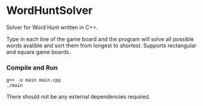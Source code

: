 # WordHuntSolver
Solver for Word Hunt written in C++. 

Type in each line of the game board and the program will solve all possible words avalible and sort them from longest to shortest. Supports rectangular and square game boards. 

### Compile and Run
```g++ -o main main.cpp ```  
``` ./main ```

There should not be any external dependencies required.

